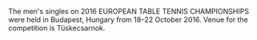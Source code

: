 The men's singles on 2016 EUROPEAN TABLE TENNIS CHAMPIONSHIPS were held in Budapest, Hungary from 18–22 October 2016. Venue for the competition is Tüskecsarnok.
